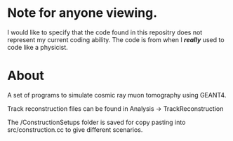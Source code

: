 # Note for anyone viewing. 
I would like to specify that the code found in this repositry does not represent my current coding ability. 
The code is from when I ***really*** used to code like a physicist.

# About
A set of programs to simulate cosmic ray muon tomography using GEANT4.

Track reconstruction files can be found in Analysis -> TrackReconstruction

The /ConstructionSetups folder is saved for copy pasting into src/construction.cc to give different scenarios. 

